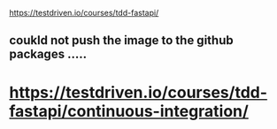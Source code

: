 https://testdriven.io/courses/tdd-fastapi/

##  coukld not push the image to the github packages .....
# https://testdriven.io/courses/tdd-fastapi/continuous-integration/